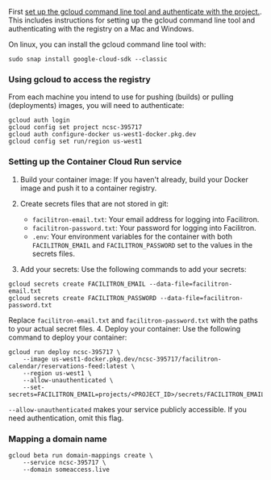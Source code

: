 First [set up the gcloud command line tool and authenticate with the project.](https://cloud.google.com/artifact-registry/docs/docker/authentication?_gl=1*ck2s1d*_ga*MTEwODAzOTc0LjE3MDg1NjE5MDE.*_ga_WH2QY8WWF5*MTcwOTIzODg5NC45LjEuMTcwOTIzOTE3Ni4wLjAuMA..&_ga=2.34531937.-110803974.1708561901).
This includes instructions for setting up the gcloud command line tool and authenticating with the registry on a Mac and Windows.

On linux, you can install the gcloud command line tool with:

    sudo snap install google-cloud-sdk --classic

### Using gcloud to access the registry

From each machine you intend to use for pushing (builds) or pulling (deployments) images, you will need to authenticate:

    gcloud auth login
    gcloud config set project ncsc-395717
    gcloud auth configure-docker us-west1-docker.pkg.dev
    gcloud config set run/region us-west1

### Setting up the Container Cloud Run service

1. Build your container image: If you haven't already, build your Docker image and push it to a container registry.

2. Create secrets files that are not stored in git:
   * `facilitron-email.txt`: Your email address for logging into Facilitron.
   * `facilitron-password.txt`: Your password for logging into Facilitron.
   * `.env`: Your environment variables for the container with both `FACILITRON_EMAIL` and `FACILITRON_PASSWORD` set to the values in the secrets files.
3. Add your secrets: Use the following commands to add your secrets:
```
gcloud secrets create FACILITRON_EMAIL --data-file=facilitron-email.txt
gcloud secrets create FACILITRON_PASSWORD --data-file=facilitron-password.txt
``` 
Replace `facilitron-email.txt` and `facilitron-password.txt` with the paths to your actual secret files.
4. Deploy your container: Use the following command to deploy your container:
```
gcloud run deploy ncsc-395717 \
    --image us-west1-docker.pkg.dev/ncsc-395717/facilitron-calendar/reservations-feed:latest \
    --region us-west1 \
    --allow-unauthenticated \
    --set-secrets=FACILITRON_EMAIL=projects/<PROJECT_ID>/secrets/FACILITRON_EMAIL:latest,FACILITRON_PASSWORD=projects/<PROJECT_ID>/secrets/FACILITRON_PASSWORD:latest
```

`--allow-unauthenticated` makes your service publicly accessible. If you need authentication, omit this flag.

### Mapping a domain name

```
gcloud beta run domain-mappings create \
    --service ncsc-395717 \
    --domain someaccess.live
```
